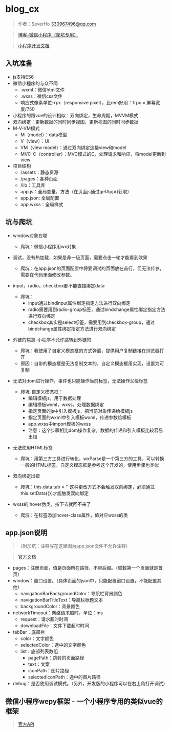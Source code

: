 # blog_cx
> 作者：SeverHo [330967496@qq.com](mailto:330967496@qq.com)

> [博客-微信小程序（爬坑专用）](https://github.com/qq330967496/blog_cx)

>[小程序开发文档](https://mp.weixin.qq.com/debug/wxadoc/dev/)

## 入坑准备
- js支持ES6
- 微信小程序的与众不同
    - .wxml：微信html文件
    - .wxss：微信css文件
    - 响应式像素单位-rpx（responsive pixel），比rem好用：1rpx = 屏幕宽度/750
- 小程序的跟vue的设计相似：双向绑定，生命周期，MVVM模式
- 双向绑定：更新数据的同时同步视图，更新视图的同时同步数据
- M-V-VM模式
    - M（model）：data模型
    - V（view）：UI
    - VM（view model）：通过双向绑定连接view和model
    - MVC-C（controller）：MVC模式的C，处理请求和响应，将model更新到view
- 项目结构
    - /assets：静态资源
    - /pages：各种页面
    - /lib：工具库
    - app.js：全局变量，方法（在页面js通过getApp()获取）
    - app.json: 全局配置
    - app.wxss：全局样式
    
    


## 坑与爬坑
- window对象在哪
    - 爬坑：微信小程序用wx对象
- 调试，没有热加载，如果是非一级页面，需要点击一轮才能看到效果
    - 爬坑：在app.json的页面配置中将要调试的页面放在首行，但无法传参，需要在代码里面修改参数。
    
- input，radio，checkbox都不能直接绑定data
    - 爬坑：
        - input通过bindinput属性绑定指定方法进行双向绑定
        - radio需要用到radio-group标签，通过bindchange属性绑定指定方法进行双向绑定
        - checkbox其实是select标签，需要用到checkbox-group，通过bindchange属性绑定指定方法进行双向绑定
- 外链的尴尬-小程序不允许跳转到外链的
    - 爬坑：我使用了自定义模态框的方式弹窗，提供用户复制链接在浏览器打开
    - 原因：自带的模态框是无法复制文本的，自定义模态框用<text>实现，设置为可复制
- 无法对dom进行操作，事件也只能操作当前标签，无法操作父级标签
    - 爬坑-自定义模态框：
        - 编辑模板js，用于数据处理
        - 编辑模板wxml，wxss，处理数据绑定
        - 指定页面的js中引入模板js，把当前对象传递给模板js
        - 指定页面的wxml中引入模板wxml，传递参数给模板
        - app.wxss中import模板的wxss
        - 注意：这个步骤相比dom操作复杂，数据的传递和引入模板比较容易出错
- 无法使用HTML标签
    - 爬坑：用第三方工具进行转化，wxParse是一个第三方的工具，可以转换一般的HTML标签，自定义模态框是参考这个开发的，使用步骤也类似
- 双向绑定出错
    - 爬坑：this.data.tab = '' 这种更改方式不会触发双向绑定，必须通过this.setData({})才能触发双向绑定
- wxss的:hover伪类，按下去就回不来了
    - 爬坑：在标签添加hover-class属性，值对应wxss的类


## app.json说明
> （附加坑：注释写在这里因为app.json文件不允许注释）

> [官方文档](https://mp.weixin.qq.com/debug/wxadoc/dev/framework/config.html)

- pages：注册页面，值是页面所在路径，不带后缀。（顺数第一个页面就是首页）
- window：窗口设置。（具体页面的json中，只能配置窗口设置，不能配置其他）
    - navigationBarBackgroundColor：导航栏背景颜色
    - navigationBarTitleText：导航栏标题文本
    - backgroundColor：背景颜色
- networkTimeout：网络请求超时，单位：ms
    - request：请求超时时间
    - downloadFile：文件下载超时时间
- tabBar：底部栏
    - color：文字颜色
    - selectedColor：选中的文字颜色
    - list：底部列表数组
        - pagePath：跳转的页面路径
        - text：文案
        - iconPath：图片路径
        - selectedIconPath：选中的图片路径
- debug：是否使用调试模式。（另外，开发版的小程序可以在右上角打开调试）

## 微信小程序wepy框架 - 一个小程序专用的类似vue的框架
>[官方API](https://wepyjs.github.io/wepy/#/)






















